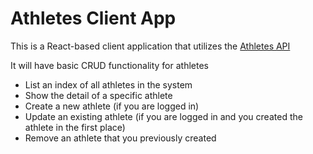 # Athletes Client App   

This is a React-based client application that utilizes the [Athletes API](https://github.com/BeccaK8/athletesAPI)

It will have basic CRUD functionality for athletes
- List an index of all athletes in the system
- Show the detail of a specific athlete
- Create a new athlete (if you are logged in)
- Update an existing athlete (if you are logged in and you created the athlete in the first place)
- Remove an athlete that you previously created